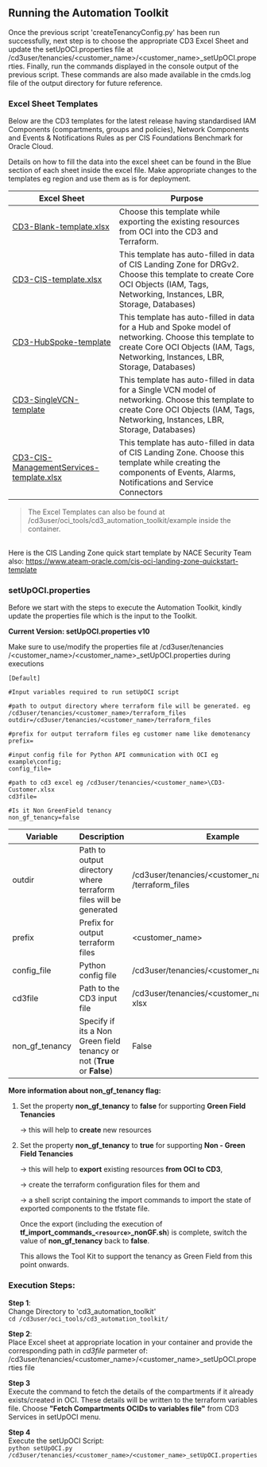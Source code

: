 ## **Running the Automation Toolkit**

Once the previous script 'createTenancyConfig.py' has been run successfully, next step is to choose the appropriate CD3 Excel Sheet and update the setUpOCI.properties file at /cd3user/tenancies/<customer\_name>/<customer\_name>\_setUpOCI.properties. Finally, run the commands displayed in the console output of the previous script. These commands are also made available in the cmds.log file of the output directory for future reference.

### **Excel Sheet Templates**

Below are the CD3 templates for the latest release having standardised IAM Components (compartments, groups and policies), Network Components and Events & Notifications Rules as per CIS Foundations Benchmark for Oracle Cloud.

Details on how to fill the data into the excel sheet can be found in the Blue section of each sheet inside the excel file. Make appropriate changes to the templates eg region and use them as is for deployment.

|Excel Sheet| Purpose                                                                                                                    | 
|-----------|----------------------------------------------------------------------------------------------------------------------------|
| [CD3-Blank-template.xlsx](/cd3_automation_toolkit/example)   | 	Choose this template while exporting the existing resources from OCI into the CD3 and Terraform.| 
| [CD3-CIS-template.xlsx](/cd3_automation_toolkit/example) | This template has auto-filled in data of CIS Landing Zone for DRGv2. Choose this template to create Core OCI Objects (IAM, Tags, Networking, Instances, LBR, Storage, Databases) |
|[CD3-HubSpoke-template](/cd3_automation_toolkit/example) | This template has auto-filled in data for a Hub and Spoke model of networking. Choose this template to create Core OCI Objects (IAM, Tags, Networking, Instances, LBR, Storage, Databases)|
|[CD3-SingleVCN-template](/cd3_automation_toolkit/example)| This template has auto-filled in data for a Single VCN model of networking. Choose this template to create Core OCI Objects (IAM, Tags, Networking, Instances, LBR, Storage, Databases)|
|[CD3-CIS-ManagementServices-template.xlsx](/cd3_automation_toolkit/example) | This template has auto-filled in data of CIS Landing Zone. Choose this template while creating the components of Events, Alarms, Notifications and Service Connectors|


> The Excel Templates can also be found at /cd3user/oci_tools/cd3_automation_toolkit/example inside the container.

<br>Here is the CIS Landing Zone quick start template by NACE Security Team also: https://www.ateam-oracle.com/cis-oci-landing-zone-quickstart-template


### **setUpOCI.properties**

Before we start with the steps to execute the Automation Toolkit, kindly update the properties file which is the input to the Toolkit. 

**Current Version:  setUpOCI.properties v10**

Make sure to use/modify the properties file at /cd3user/tenancies /<customer\_name>/<customer\_name>\_setUpOCI.properties during executions

```
[Default]

#Input variables required to run setUpOCI script

#path to output directory where terraform file will be generated. eg /cd3user/tenancies/<customer_name>/terraform_files
outdir=/cd3user/tenancies/<customer_name>/terraform_files

#prefix for output terraform files eg customer name like demotenancy
prefix=

#input config file for Python API communication with OCI eg example\config;
config_file=

#path to cd3 excel eg /cd3user/tenancies/<customer_name>\CD3-Customer.xlsx
cd3file=

#Is it Non GreenField tenancy
non_gf_tenancy=false
```

| Variable | Description | Example |
|---|---|---|
|outdir|Path to output directory where terraform files will be generated| /cd3user/tenancies/<customer\_name> /terraform\_files|
|prefix|Prefix for output terraform files|\<customer\_name>|
|config\_file|Python config file|/cd3user/tenancies/<customer\_name>/config|
| cd3file |Path to the CD3 input file |/cd3user/tenancies/<customer\_name>/testCD3. xlsx |
|non\_gf\_tenancy |Specify if its a Non Green field tenancy or not (**True** or **False**)| False|

**More information about non_gf_tenancy flag:**
1. Set the property **non_gf_tenancy**  to **false** for supporting **Green Field Tenancies** 

    →  this will help to **create** new resources
2. Set the property  **non_gf_tenancy**  to **true** for supporting  **Non - Green Field Tenancies**

    →  this will help to **export** existing resources **from OCI to CD3**,

    →  create the terraform configuration files for them and 

    →  a shell script containing the import commands to import the state of exported components to the tfstate file.

   
   Once the export (including the execution of **tf_import_commands_`<resource>`_nonGF.sh**) is complete, switch the value of **non_gf_tenancy** back to **false**. 


   This allows the Tool Kit to support the tenancy as Green Field from this point onwards.

### **Execution Steps:**
**Step 1**:
<br>Change Directory to 'cd3_automation_toolkit'
<br>```cd /cd3user/oci_tools/cd3_automation_toolkit/```

**Step 2**:
<br>Place Excel sheet at appropriate location in your container and provide the corresponding path in _cd3file_ parmeter of: /cd3user/tenancies/<customer_name>/<customer_name>_setUpOCI.properties file

**Step 3**
<br>Execute the command to fetch the details of the compartments if it already exists/created in OCI. These details will be written to the terraform variables file. Choose **"Fetch Compartments OCIDs to variables file"** from CD3 Services in setUpOCI menu.

**Step 4**
<br>
Execute the setUpOCI Script:                                                                                                                                           <br>```python setUpOCI.py /cd3user/tenancies/<customer_name>/<customer_name>_setUpOCI.properties```



